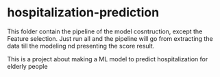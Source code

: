 # hospitalization-prediction

This folder contain the pipeline of the model cosntruction, except the Feature selection. Just run all and the pipeline will go from extracting the data till the modeling nd presenting the score result.

This is a project about making a ML model to predict hospitalization for elderly people
